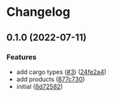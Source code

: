 # Changelog

## 0.1.0 (2022-07-11)


### Features

* add cargo types ([#3](https://github.com/fleet-cd/fleet/issues/3)) ([24fe2a4](https://github.com/fleet-cd/fleet/commit/24fe2a41e51f9b9d576e66f4c7fbeb74e91801b6))
* add products ([877c730](https://github.com/fleet-cd/fleet/commit/877c73011decc4a9e830b40ec0a16a139661b5c5))
* initial ([6d72582](https://github.com/fleet-cd/fleet/commit/6d725821ad4c79bc9203dec5ad563c07667e9567))
